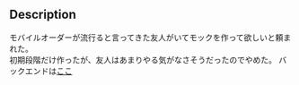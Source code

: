 ## Description
モバイルオーダーが流行ると言ってきた友人がいてモックを作って欲しいと頼まれた。  
初期段階だけ作ったが、友人はあまりやる気がなさそうだったのでやめた。
バックエンドは[ここ](https://github.com/shigekato/eatery_manage_backend)
